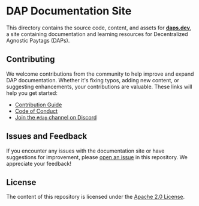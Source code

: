 # DAP Documentation Site

This directory contains the source code, content, and assets for [**daps.dev**](https://daps.dev),
a site containing documentation and learning resources for Decentralized Agnostic Paytags (DAPs).

## Contributing

We welcome contributions from the community to help improve and expand DAP documentation. Whether
it's fixing typos, adding new content, or suggesting enhancements, your contributions are valuable.
These links will help you get started:

* [Contribution Guide](./CONTRIBUTING.md)
* [Code of Conduct](../CODE_OF_CONDUCT.md)
* [Join the `#dap` channel on Discord](https://discord.gg/tbd)

## Issues and Feedback

If you encounter any issues with the documentation site or have suggestions for improvement, please
[open an issue](https://github.com/TBD54566975/daps.dev/issues) in this repository. We appreciate
your feedback!

## License

The content of this repository is licensed under the [Apache 2.0 License](LICENSE).
